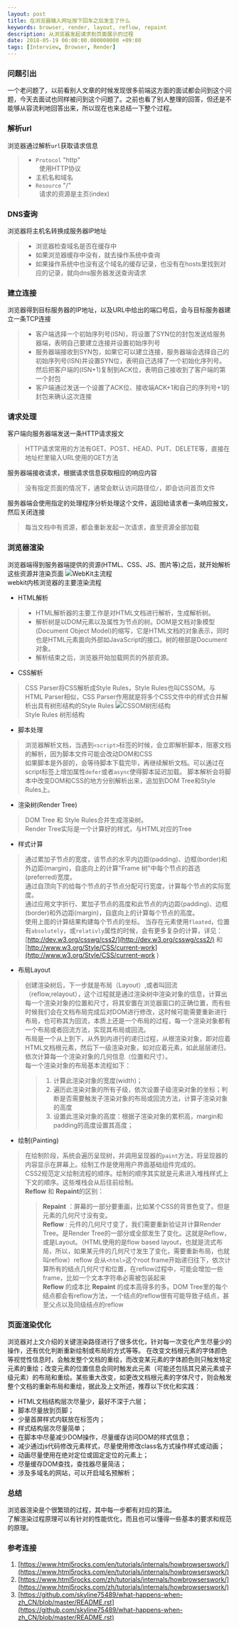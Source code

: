 ```yaml
---
layout: post
title: 在浏览器输入网址按下回车之后发生了什么
keywords: browser, render, layout, reflow, repaint
description: 从浏览器发起请求到页面展示的过程
date: 2018-05-19 00:00:00.000000000 +09:00
tags: [Interview, Browser, Render]
---
```

### 问题引出

一个老问题了，以前看别人文章的时候发现很多前端这方面的面试都会问到这个问题，今天去面试也同样被问到这个问题了。之前也看了别人整理的回答，但还是不能够从容流利地回答出来，所以现在也来总结一下整个过程。

### 解析url
浏览器通过解析`url`获取请求信息
>+ `Protocol` "http"<br>
    &nbsp;&nbsp;使用HTTP协议
>+ 主机名和域名
>+ `Resource` "/"<br>
    &nbsp;&nbsp;请求的资源是主页(index)

### DNS查询
浏览器将主机名转换成服务器IP地址
>- 浏览器检查域名是否在缓存中
>- 如果浏览器缓存中没有，就去操作系统中查询
>- 如果操作系统中也没有这个域名的缓存记录，也没有在hosts里找到对应的记录，就向dns服务器发送查询请求

### 建立连接
浏览器得到目标服务器的IP地址，以及URL中给出的端口号后，会与目标服务器建立一条TCP连接
>- 客户端选择一个初始序列号(ISN)，将设置了SYN位的封包发送给服务器端，表明自己要建立连接并设置初始序列号
>- 服务器端接收到SYN包，如果它可以建立连接，服务器端会选择自己的初始序列号(ISN)并设置SYN位，表明自己选择了一个初始化序列号。然后把客户端的(ISN+1)复制到ACK位，表明自己接收到了客户端的第一个封包
>- 客户端通过发送一个设置了ACK位、接收端ACK+1和自己的序列号+1的封包来确认这次连接

### 请求处理
客户端向服务器端发送一条HTTP请求报文
>HTTP请求常用的方法有GET、POST、HEAD、PUT、DELETE等，直接在地址栏里输入URL使用的GET方法

服务器端接收请求，根据请求信息获取相应的响应内容
>没有指定页面的情况下，通常会默认访问路径位`/`，即会访问首页文件

服务器端会使用指定的处理程序分析处理这个文件，返回给请求者一条响应报文，然后关闭连接
>每当文档中有资源，都会重新发起一次请求，直至资源全部加载

### 浏览器渲染
浏览器端得到服务器端提供的资源(HTML、CSS、JS、图片等)之后，就开始解析这些资源并渲染页面
![WebKit主流程](/assets/images/2351517245-5972085e433ea.png)<br>
webkit内核浏览器的主要渲染流程
- HTML解析
>- HTML解析器的主要工作是对HTML文档进行解析，生成解析树。  
>- 解析树是以DOM元素以及属性为节点的树。DOM是文档对象模型(Document Object Model)的缩写，它是HTML文档的对象表示，同时也是HTML元素面向外部如JavaScript的接口。树的根部是Document对象。
>- 解析结束之后，浏览器开始加载网页的外部资源。

- CSS解析
>CSS Parser将CSS解析成Style Rules，Style Rules也叫CSSOM。与HTML Parser相似，CSS Parser作用就是将多个CSS文件中的样式合并解析出具有树形结构的Style Rules
![CSSOM树形结构](/assets/images/3760570497-573dbf4cd0b79_articlex.png)<br>
Style Rules 树形结构

- 脚本处理
> 浏览器解析文档，当遇到`<script>`标签的时候，会立即解析脚本，阻塞文档的解析，因为脚本文件可能会改动DOM和CSS<br>
> 如果脚本是外部的，会等待脚本下载完毕，再继续解析文档。可以通过在script标签上增加属性`defer`或者`async`使得脚本延迟加载。
> 脚本解析会将脚本中改变DOM和CSS的地方分别解析出来，追加到DOM Tree和Style Rules上。

- 渲染树(Render Tree)
> DOM Tree 和 Style Rules合并生成渲染树。  
> Render Tree实际是一个计算好的样式，与HTML对应的Tree

- 样式计算
> 通过累加子节点的宽度，该节点的水平内边距(padding)、边框(border)和外边距(margin)，自底向上的计算"Frame 树"中每个节点的首选(preferred)宽度。<br>
> 通过自顶向下的给每个节点的子节点分配可行宽度，计算每个节点的实际宽度。<br>
> 通过应用文字折行、累加子节点的高度和此节点的内边距(padding)、边框(border)和外边距(margin)，自底向上的计算每个节点的高度。<br>
> 使用上面的计算结果构建每个节点的坐标。
> 当存在元素使用`floated`，位置有`absolutely`，或`relativly`属性的时候，会有更多复杂的计算，详见：[http://dev.w3.org/csswg/css2/](http://dev.w3.org/csswg/css2/) 和 [http://www.w3.org/Style/CSS/current-work](http://www.w3.org/Style/CSS/current-work )

- 布局Layout
> 创建渲染树后，下一步就是布局（Layout）,或者叫回流（reflow,relayout），这个过程就是通过渲染树中渲染对象的信息，计算出每一个渲染对象的位置和尺寸，将其安置在浏览器窗口的正确位置，而有些时候我们会在文档布局完成后对DOM进行修改，这时候可能需要重新进行布局，也可称其为回流，本质上还是一个布局的过程，每一个渲染对象都有一个布局或者回流方法，实现其布局或回流。<br>
> 布局是一个从上到下，从外到内进行的递归过程，从根渲染对象，即对应着HTML文档根元素，然后下一级渲染对象，如对应着元素，如此层层递归，依次计算每一个渲染对象的几何信息（位置和尺寸）。<br>
> 每一个渲染对象的布局基本流程如下：
>> 1. 计算此渲染对象的宽度(width)；
>> 2. 遍历此渲染对象的所有子级，依次设置子级渲染对象的坐标；判断是否需要触发子渲染对象的布局或回流方法，计算子渲染对象的高度
>> 3. 设置此渲染对象的高度：根据子渲染对象的累积高，margin和padding的高度设置其高度；

- 绘制(Painting)
> 在绘制阶段，系统会遍历呈现树，并调用呈现器的`paint`方法，将呈现器的内容显示在屏幕上。绘制工作是使用用户界面基础组件完成的。  
> CSS2规范定义绘制流程的顺序。绘制的顺序其实就是元素进入堆栈样式上下文的顺序。这些堆栈会从后往前绘制。  
> **Reflow** 和 **Repaint**的区别：
> > **Repaint** ：屏幕的一部分要重画，比如某个CSS的背景色变了。但是元素的几何尺寸没有变。  
> > **Reflow** : 元件的几何尺寸变了，我们需要重新验证并计算Render Tree。是Render Tree的一部分或全部发生了变化。这就是Reflow，或是Layout。（HTML使用的是flow based layout，也就是流式布局，所以，如果某元件的几何尺寸发生了变化，需要重新布局，也就叫reflow）reflow 会从`<html>`这个root frame开始递归往下，依次计算所有的结点几何尺寸和位置，在reflow过程中，可能会增加一些frame，比如一个文本字符串必需被包装起来  
> > **Reflow** 的成本比 **Repaint** 的成本高得多的多。DOM Tree里的每个结点都会有reflow方法，一个结点的reflow很有可能导致子结点，甚至父点以及同级结点的reflow

### 页面渲染优化
浏览器对上文介绍的关键渲染路径进行了很多优化，针对每一次变化产生尽量少的操作，还有优化判断重新绘制或布局的方式等等。
在改变文档根元素的字体颜色等视觉性信息时，会触发整个文档的重绘，而改变某元素的字体颜色则只触发特定元素的重绘；改变元素的位置信息会同时触发此元素（可能还包括其兄弟元素或子级元素）的布局和重绘。某些重大改变，如更改文档根元素的字体尺寸，则会触发整个文档的重新布局和重绘，据此及上文所述，推荐以下优化和实践：
- HTML文档结构层次尽量少，最好不深于六层；
- 脚本尽量放到页脚；
- 少量首屏样式内联放在标签内；
- 样式结构层次尽量简单；
- 在脚本中尽量减少DOM操作，尽量缓存访问DOM的样式信息；
- 减少通过js代码修改元素样式，尽量使用修改class名方式操作样式或动画；
- 动画尽量使用在绝对定位或固定定位的元素上；
- 尽量缓存DOM查找，查找器尽量简洁；
- 涉及多域名的网站，可以开启域名预解析；

### 总结
浏览器渲染是个很繁琐的过程，其中每一步都有对应的算法。  
了解渲染过程原理可以有针对的性能优化，而且也可以懂得一些基本的要求和规范的原理。

### 参考连接
1. [https://www.html5rocks.com/en/tutorials/internals/howbrowserswork/](https://www.html5rocks.com/en/tutorials/internals/howbrowserswork/)
2. [https://www.html5rocks.com/zh/tutorials/internals/howbrowserswork/](https://www.html5rocks.com/zh/tutorials/internals/howbrowserswork/)
3. [https://github.com/skyline75489/what-happens-when-zh_CN/blob/master/README.rst](https://github.com/skyline75489/what-happens-when-zh_CN/blob/master/README.rst)